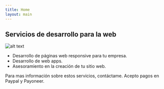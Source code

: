```yaml
---
title: Home
layout: main
---
```


## Servicios de desarrollo para la web
![alt text](https://d2v9y0dukr6mq2.cloudfront.net/video/thumbnail/BkNYJ-q_giyyhrxcu/videoblocks-professional-programmer-writing-a-programming-code_r6gocwv-kz_thumbnail-full01.png "Desarrollo web")
* Desarrollo de páginas web responsive para tu empresa.
* Desarrollo de web apps.
* Asesoramiento en la creación de tu sitio web.

Para mas información sobre estos servicios, contáctame. Acepto pagos en Paypal y Payoneer.
